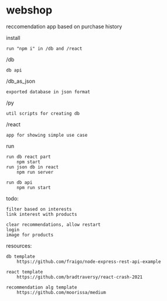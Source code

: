 # webshop

reccomendation app based on purchase history



install

	run "npm i" in /db and /react


/db

	db api
	
/db_as_json	

	exported database in json format
	
/py 	

	util scripts for creating db
	
/react

	app for showing simple use case


run

	run db react part
		npm start
	run json db in react
		npm run server

	run db api
		npm run start

todo:
	
	filter based on interests
	link interest with products

	clear recommendations, allow restart
	login
	image for products



resources:

	db template
		https://github.com/fraigo/node-express-rest-api-example

	react template
		https://github.com/bradtraversy/react-crash-2021

	recommendation alg template
		https://github.com/moorissa/medium
